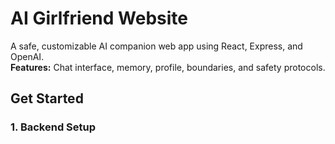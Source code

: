 # AI Girlfriend Website

A safe, customizable AI companion web app using React, Express, and OpenAI.  
**Features:** Chat interface, memory, profile, boundaries, and safety protocols.

## Get Started

### 1. Backend Setup
